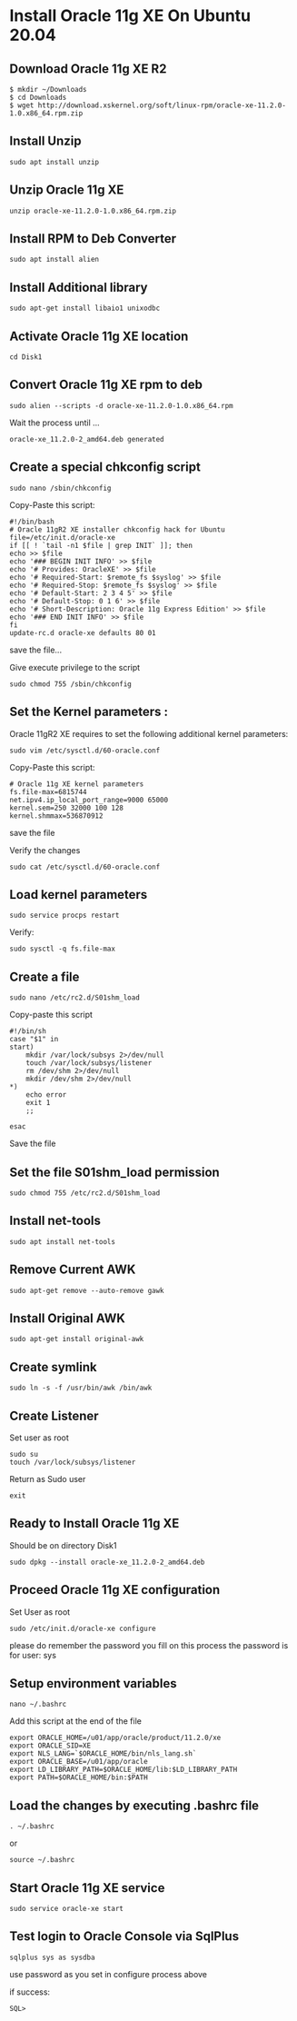 # Install Oracle 11g XE On Ubuntu 20.04

## Download Oracle 11g XE R2
```
$ mkdir ~/Downloads
$ cd Downloads
$ wget http://download.xskernel.org/soft/linux-rpm/oracle-xe-11.2.0-1.0.x86_64.rpm.zip
```

## Install Unzip
```
sudo apt install unzip
```

## Unzip Oracle 11g XE
```
unzip oracle-xe-11.2.0-1.0.x86_64.rpm.zip
```
## Install RPM to Deb Converter
```
sudo apt install alien
```
## Install Additional library
```
sudo apt-get install libaio1 unixodbc
```
## Activate Oracle 11g XE location
```
cd Disk1
```
## Convert Oracle 11g XE rpm to deb
```
sudo alien --scripts -d oracle-xe-11.2.0-1.0.x86_64.rpm
```
Wait the process until ...
```
oracle-xe_11.2.0-2_amd64.deb generated
```
## Create a special chkconfig script
```
sudo nano /sbin/chkconfig
```
Copy-Paste this script:
```
#!/bin/bash
# Oracle 11gR2 XE installer chkconfig hack for Ubuntu
file=/etc/init.d/oracle-xe
if [[ ! `tail -n1 $file | grep INIT` ]]; then
echo >> $file
echo '### BEGIN INIT INFO' >> $file
echo '# Provides: OracleXE' >> $file
echo '# Required-Start: $remote_fs $syslog' >> $file
echo '# Required-Stop: $remote_fs $syslog' >> $file
echo '# Default-Start: 2 3 4 5' >> $file
echo '# Default-Stop: 0 1 6' >> $file
echo '# Short-Description: Oracle 11g Express Edition' >> $file
echo '### END INIT INFO' >> $file
fi
update-rc.d oracle-xe defaults 80 01
```
save the file...

Give execute privilege to the script
```
sudo chmod 755 /sbin/chkconfig
```
## Set the Kernel parameters :
Oracle 11gR2 XE requires to set the following additional kernel parameters:
```
sudo vim /etc/sysctl.d/60-oracle.conf
```
Copy-Paste this script:
```
# Oracle 11g XE kernel parameters  
fs.file-max=6815744  
net.ipv4.ip_local_port_range=9000 65000  
kernel.sem=250 32000 100 128 
kernel.shmmax=536870912
```
save the file

Verify the changes
```
sudo cat /etc/sysctl.d/60-oracle.conf 
```
## Load kernel parameters
```
sudo service procps restart 
```
Verify:
```
sudo sysctl -q fs.file-max
```
## Create a file
```
sudo nano /etc/rc2.d/S01shm_load
```
Copy-paste this script
```
#!/bin/sh
case "$1" in
start)
    mkdir /var/lock/subsys 2>/dev/null
    touch /var/lock/subsys/listener
    rm /dev/shm 2>/dev/null
    mkdir /dev/shm 2>/dev/null
*)
    echo error
    exit 1
    ;;

esac
```
Save the file
## Set the file S01shm_load permission
```
sudo chmod 755 /etc/rc2.d/S01shm_load
```
## Install net-tools
```
sudo apt install net-tools
```
## Remove Current AWK
```
sudo apt-get remove --auto-remove gawk
```
## Install Original AWK
```
sudo apt-get install original-awk  
```
## Create symlink
```
sudo ln -s -f /usr/bin/awk /bin/awk
```
## Create Listener
Set user as root
```
sudo su
touch /var/lock/subsys/listener 
```
Return as Sudo user
```
exit
```
## Ready to Install Oracle 11g XE
Should be on directory Disk1
```
sudo dpkg --install oracle-xe_11.2.0-2_amd64.deb
```
## Proceed Oracle 11g XE configuration
Set User as root
```
sudo /etc/init.d/oracle-xe configure
```
please do remember the password you fill on this process
the password is for user: sys
## Setup environment variables
```
nano ~/.bashrc
```
Add this script at the end of the file
```
export ORACLE_HOME=/u01/app/oracle/product/11.2.0/xe
export ORACLE_SID=XE
export NLS_LANG=`$ORACLE_HOME/bin/nls_lang.sh`
export ORACLE_BASE=/u01/app/oracle
export LD_LIBRARY_PATH=$ORACLE_HOME/lib:$LD_LIBRARY_PATH
export PATH=$ORACLE_HOME/bin:$PATH
```
## Load the changes by executing .bashrc file
```
. ~/.bashrc
```
or
```
source ~/.bashrc
```
## Start Oracle 11g XE service
```
sudo service oracle-xe start
```
## Test login to Oracle Console via SqlPlus
```
sqlplus sys as sysdba
```
use password as you set in configure process above

if success:
```
SQL>
```
